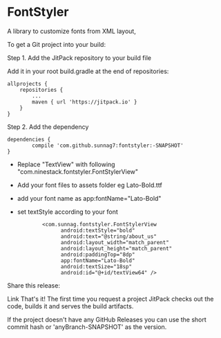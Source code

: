# FontStyler

A library to customize fonts from XML layout,

To get a Git project into your build:

Step 1. Add the JitPack repository to your build file
 
Add it in your root build.gradle at the end of repositories:

	allprojects {
		repositories {
			...
			maven { url 'https://jitpack.io' }
		}
	}
 
Step 2. Add the dependency

	dependencies {
	        compile 'com.github.sunnag7:fontstyler:-SNAPSHOT'
	}
 
- Replace "TextView" with following "com.ninestack.fontstyler.FontStylerView"
- Add your font files to assets folder eg Lato-Bold.ttf
- add your font name as app:fontName="Lato-Bold" 
- set textStyle according to your font 

              <com.sunnag.fontstyler.FontStylerView
                    android:textStyle="bold"
                    android:text="@string/about_us"
                    android:layout_width="match_parent"
                    android:layout_height="match_parent"
                    android:paddingTop="8dp"
                    app:fontName="Lato-Bold"
                    android:textSize="18sp"
                    android:id="@+id/textView64" />
                    
Share this release:

Link
That's it! The first time you request a project JitPack checks out the code, builds it and serves the build artifacts.

If the project doesn't have any GitHub Releases you can use the short commit hash or 'anyBranch-SNAPSHOT' as the version.
